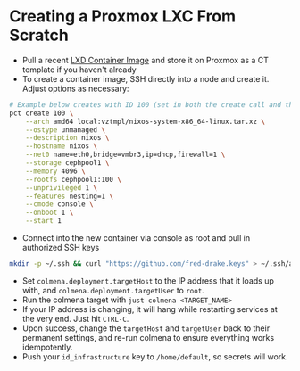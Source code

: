 # Creating a Proxmox LXC From Scratch

- Pull a recent [LXD Container Image](https://hydra.nixos.org/job/nixos/release-24.11/nixos.lxdContainerImage.x86_64-linux) and store it on Proxmox as a CT template if you haven't already
- To create a container image, SSH directly into a node and create it.  Adjust options as necessary:
```bash
# Example below creates with ID 100 (set in both the create call and the --rootfs options), 4GB RAM and 100GB disk
pct create 100 \
    --arch amd64 local:vztmpl/nixos-system-x86_64-linux.tar.xz \
    --ostype unmanaged \
    --description nixos \
    --hostname nixos \
    --net0 name=eth0,bridge=vmbr3,ip=dhcp,firewall=1 \
    --storage cephpool1 \
    --memory 4096 \
    --rootfs cephpool1:100 \
    --unprivileged 1 \
    --features nesting=1 \
    --cmode console \
    --onboot 1 \
    --start 1
```
- Connect into the new container via console as root and pull in authorized SSH keys
```bash
mkdir -p ~/.ssh && curl "https://github.com/fred-drake.keys" > ~/.ssh/authorized_keys
```
- Set `colmena.deployment.targetHost` to the IP address that it loads up with, and `colmena.deployment.targetUser` to `root`.
- Run the colmena target with `just colmena <TARGET_NAME>`
- If your IP address is changing, it will hang while restarting services at the very end.  Just hit `CTRL-C`.
- Upon success, change the `targetHost` and `targetUser` back to their permanent settings, and re-run colmena to ensure everything works idempotently.
- Push your `id_infrastructure` key to `/home/default`, so secrets will work.
